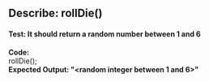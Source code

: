 ## Describe: rollDie()

#### Test: It should return a random number between 1 and 6

**Code:**\
rollDie();\
**Expected Output: "<random integer between 1 and 6>"**
